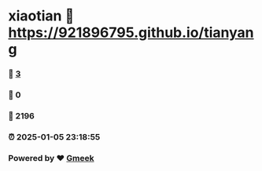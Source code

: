 # xiaotian :link: https://921896795.github.io/tianyang 
### :page_facing_up: [3](https://921896795.github.io/tianyang/tag.html) 
### :speech_balloon: 0 
### :hibiscus: 2196 
### :alarm_clock: 2025-01-05 23:18:55 
### Powered by :heart: [Gmeek](https://github.com/Meekdai/Gmeek)
